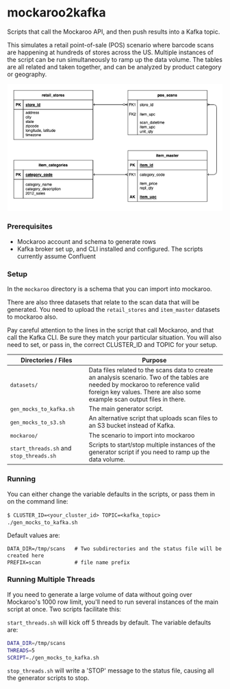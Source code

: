 # mockaroo2kafka

Scripts that call the Mockaroo API, and then push results into a Kafka topic.

This simulates a retail point-of-sale (POS) scenario where barcode scans are happening at hundreds of stores across the US. Multiple instances of the script can be run simultaneously to ramp up the data volume. The tables are all related and taken together, and can be analyzed by product category or geography. 

![table_relationships.drawio](./table_relationships.drawio.png)

### Prerequisites

- Mockaroo account and schema to generate rows
- Kafka broker set up, and CLI installed and configured. The scripts currently assume Confluent

### Setup

In the `mockaroo` directory is a schema that you can import into mockaroo.

There are also three datasets that relate to the scan data that will be generated. You need to upload the `retail_stores` and `item_master` datasets to mockaroo also.

Pay careful attention to the lines in the script that call Mockaroo, and that call the Kafka CLI. Be sure they match your particular situation. You will also need to set, or pass in, the correct CLUSTER_ID and TOPIC for your setup.

| Directories / Files                      | Purpose                                                      |
| ---------------------------------------- | ------------------------------------------------------------ |
| `datasets/`                              | Data files related to the scans data to create an analysis scenario. Two of the tables are needed by mockaroo to reference valid foreign key values. There are also some example scan output files in there. |
| `gen_mocks_to_kafka.sh`                  | The main generator script.                                   |
| `gen_mocks_to_s3.sh`                     | An alternative script that uploads scan files to an S3 bucket instead of Kafka. |
| `mockaroo/`                              | The scenario to import into mockaroo                         |
| `start_threads.sh` and `stop_threads.sh` | Scripts to start/stop multiple instances of the generator script if you need to ramp up the data volume. |

### Running

You can either change the variable defaults in the scripts, or pass them in on the command line:

`$ CLUSTER_ID=<your_cluster_id> TOPIC=<kafka_topic> ./gen_mocks_to_kafka.sh`

Default values are:

```
DATA_DIR=/tmp/scans   # Two subdirectories and the status file will be created here
PREFIX=scan           # file name prefix
```

### Running Multiple Threads

If you need to generate a large volume of data without going over Mockaroo's 1000 row limit, you'll need to run several instances of the main script at once. Two scripts facilitate this:

`start_threads.sh` will kick off 5 threads by default. The variable defaults are:

```bash
DATA_DIR=/tmp/scans
THREADS=5
SCRIPT=./gen_mocks_to_kafka.sh
```

`stop_threads.sh` will write a 'STOP' message to the status file, causing all the generator scripts to stop.
